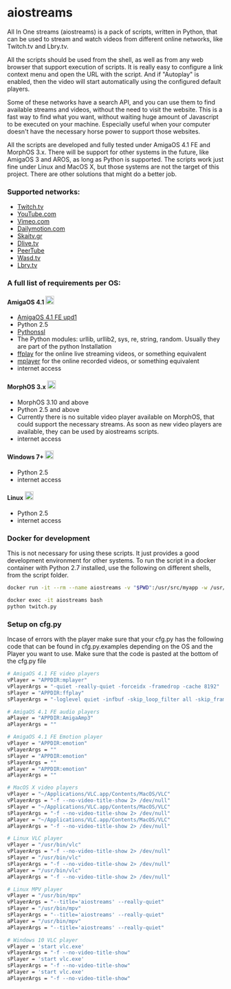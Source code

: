 # aiostreams
All In One streams (aiostreams) is a pack of scripts, written in Python, that can be used to stream and watch videos from different online networks, like Twitch.tv and Lbry.tv.

All the scripts should be used from the shell, as well as from any web browser that support execution of scripts. It is really easy to configure a link context menu and open the URL with the script. And if "Autoplay" is enabled, then the video will start automatically using the configured default players.

Some of these networks have a search API, and you can use them to find available streams and videos, without the need to visit the website. This is a fast way to find what you want, without waiting huge amount of Javascript to be executed on your machine. Especially useful when your computer doesn't have the necessary horse power to support those websites.

All the scripts are developed and fully tested under AmigaOS 4.1 FE and MorphOS 3.x. There will be support for other systems in the future, like AmigaOS 3 and AROS, as long as Python is supported. The scripts work just fine under Linux and MacOS X, but those systems are not the target of this project. There are other solutions that might do a better job.

### Supported networks:
* [Twitch.tv](https://www.twitch.tv/)
* [YouTube.com](https://youtube.com/)
* [Vimeo.com](https://vimeo.com/)
* [Dailymotion.com](https://www.dailymotion.com)
* [Skaitv.gr](http://www.skaitv.gr/)
* [Dlive.tv](https://dlive.tv/)
* [PeerTube](https://joinpeertube.org/)
* [Wasd.tv](https://wasd.tv/)
* [Lbry.tv](https://lbry.tv/)

### A full list of requirements per OS:
#### AmigaOS 4.1 [<img src="https://pbs.twimg.com/profile_images/2319157842/lxuzbb11861j2p9e53lt_400x400.png" width="20" height="20">](https://www.amigaos.net/)
* [AmigaOS 4.1 FE upd1][amigaos]
* Python 2.5
* [Pythonssl][pythonssl]
* The Python modules: urllib, urllib2, sys, re, string, random. Usually they are part of the python Installation
* [ffplay][ffmpeg] for the online live streaming videos, or something equivalent
* [mplayer][mplayer] for the online recorded videos, or something equivalent
* internet access

#### MorphOS 3.x [<img src="https://upload.wikimedia.org/wikipedia/commons/6/6d/Morph_os.jpg" width="20" height="20">](https://www.morphos-team.net/)
* MorphOS 3.10 and above
* Python 2.5 and above
* Currently there is no suitable video player available on MorphOS, that could support the necessary streams. As soon as new video players are available, they can be used by aiostreams scripts.
* internet access

#### Windows 7+ [<img src="https://lh3.googleusercontent.com/proxy/GOp9vPBzwlkGTos8vN5s497h9WQgd7h6N9IUYBiuDH5mIUAdatfksDOddcfiRi8yobFyagCQLGequQaeDOmIqoz0djjRPSnShXzuQET-gh5NNqxzChcSFYRSJA" width="20" height="20">](https://www.microsoft.com/)
* Python 2.5
* internet access

#### Linux [<img src="https://i.imgur.com/71FsbfV.png" width="20" height="20">](https://www.linux.org/)
* Python 2.5
* internet access

### Docker for development
This is not necessary for using these scripts. It just provides a good development environment for other systems.
To run the script in a docker container with Python 2.7 installed, use the following on different shells, from the script folder.

```bash
docker run -it --rm --name aiostreams -v "$PWD":/usr/src/myapp -w /usr/src/myapp python:2
```
```bash
docker exec -it aiostreams bash
python twitch.py
```
### Setup on cfg.py
Incase of errors with the player make sure that your cfg.py has the following code that can be found in cfg.py.examples depending on the OS and the Player you want to use. Make sure that the code is pasted at the bottom of the cfg.py file
```bash
# AmigaOS 4.1 FE video players
vPlayer = "APPDIR:mplayer"
vPlayerArgs = "-quiet -really-quiet -forceidx -framedrop -cache 8192"
sPlayer = "APPDIR:ffplay"
sPlayerArgs = "-loglevel quiet -infbuf -skip_loop_filter all -skip_frame noref"

# AmigaOS 4.1 FE audio players
aPlayer = "APPDIR:AmigaAmp3"
aPlayerArgs = ""

# AmigaOS 4.1 FE Emotion player
vPlayer = "APPDIR:emotion"
vPlayerArgs = ""
sPlayer = "APPDIR:emotion"
sPlayerArgs = ""
aPlayer = "APPDIR:emotion"
aPlayerArgs = ""

# MacOS X video players
vPlayer = "~/Applications/VLC.app/Contents/MacOS/VLC"
vPlayerArgs = "-f --no-video-title-show 2> /dev/null"
sPlayer = "~/Applications/VLC.app/Contents/MacOS/VLC"
sPlayerArgs = "-f --no-video-title-show 2> /dev/null"
aPlayer = "~/Applications/VLC.app/Contents/MacOS/VLC"
aPlayerArgs = "-f --no-video-title-show 2> /dev/null"

# Linux VLC player
vPlayer = "/usr/bin/vlc"
vPlayerArgs = "-f --no-video-title-show 2> /dev/null"
sPlayer = "/usr/bin/vlc"
sPlayerArgs = "-f --no-video-title-show 2> /dev/null"
aPlayer = "/usr/bin/vlc"
aPlayerArgs = "-f --no-video-title-show 2> /dev/null"

# Linux MPV player
vPlayer = "/usr/bin/mpv"
vPlayerArgs = "--title='aiostreams' --really-quiet"
sPlayer = "/usr/bin/mpv"
sPlayerArgs = "--title='aiostreams' --really-quiet"
aPlayer = "/usr/bin/mpv"
aPlayerArgs = "--title='aiostreams' --really-quiet"

# Windows 10 VLC player
vPlayer = 'start vlc.exe'
vPlayerArgs = "-f --no-video-title-show"
sPlayer = 'start vlc.exe'
sPlayerArgs = "-f --no-video-title-show"
aPlayer = 'start vlc.exe'
aPlayerArgs = "-f --no-video-title-show"

```

[pythonssl]: http://os4depot.net/?function=showfile&file=library/misc/pythonssl.lha
[ffmpeg]: http://os4depot.net/?function=showfile&file=video/convert/ffmpeg.lha
[mplayer]: http://os4depot.net/index.php?function=search&tool=simple&f_fields=mplayer
[amigaos]: http://amigaos.net
[blog]: https://walkero.gr
